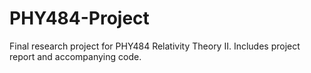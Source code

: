 # PHY484-Project
Final research project for PHY484 Relativity Theory II. Includes project report and accompanying code.
